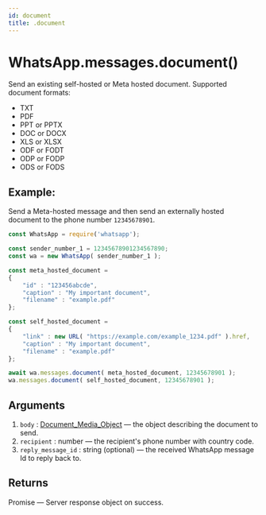 ```yaml
---
id: document
title: .document
---
```


# WhatsApp.messages.document()
Send an existing self-hosted or Meta hosted document. Supported document formats:

- TXT
- PDF
- PPT or PPTX
- DOC or DOCX
- XLS or XLSX
- ODF or FODT
- ODP or FODP
- ODS or FODS

## Example:
Send a Meta-hosted message and then send an externally hosted document to the phone number `12345678901`.
```js
const WhatsApp = require('whatsapp');

const sender_number_1 = 12345678901234567890;
const wa = new WhatsApp( sender_number_1 );

const meta_hosted_document =
{
    "id" : "123456abcde",
    "caption" : "My important document",
    "filename" : "example.pdf"
};

const self_hosted_document =
{
    "link" : new URL( "https://example.com/example_1234.pdf" ).href,
    "caption" : "My important document",
    "filename" : "example.pdf"
};

await wa.messages.document( meta_hosted_document, 12345678901 );
wa.messages.document( self_hosted_document, 12345678901 );
```

## Arguments
1. `body` : [Document_Media_Object](../types/document_media_object) — the object describing the document to send.
2. `recipient` : number — the recipient's phone number with country code.
3. `reply_message_id` : string (optional) — the received WhatsApp message Id to reply back to.

## Returns
Promise — Server response object on success.

